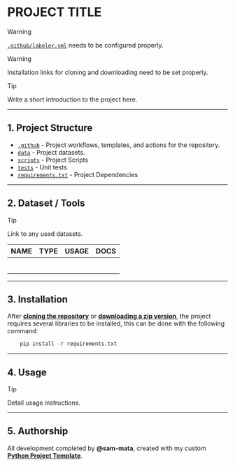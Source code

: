 # PROJECT TITLE

> [!WARNING]  
> [`.github/labeler.yml`](.github/labeler.yml) needs to be configured properly.

> [!WARNING]  
> Installation links for cloning and downloading need to be set properly.

> [!TIP]
> Write a short introduction to the project here.

---

## 1. Project Structure

-   [`.github`](.github) - Project workflows, templates, and actions for the repository.
-   [`data`](data) - Project datasets.
-   [`scripts`](scripts) - Project Scripts
-   [`tests`](tests) - Unit tests
-   [`requirements.txt`](requirements.txt) - Project Dependencies

---

## 2. Dataset / Tools

> [!TIP]
> Link to any used datasets.

| **NAME** | **TYPE** | **USAGE** | **DOCS** |
| -------- | -------- | --------- | -------- |
|          |          |           |          |
|          |          |           |          |
|          |          |           |          |
|          |          |           |          |
|          |          |           |          |
|          |          |           |          |

---

## 3. Installation

After [**cloning the repository**](x-github-client://openRepo/https://github.com/sam-mata/python-template) or [**downloading a zip version**](https://github.com/sam-mata/python-template/archive/refs/heads/main.zip), the project requires several libraries to be installed, this can be done with the following command:

```python
    pip install -r requirements.txt
```

---

## 4. Usage

> [!TIP]
> Detail usage instructions.

---

## 5. Authorship

All development completed by **@sam-mata**, created with my custom [**Python Project Template**](https://github.com/sam-mata/python-template).
